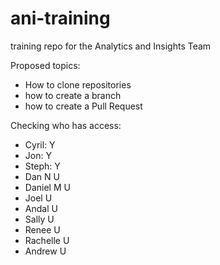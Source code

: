 # ani-training

training repo for the Analytics and Insights Team

Proposed topics:
- How to clone repositories
- how to create a branch
- how to create a Pull Request

Checking who has access:

- Cyril: Y
- Jon: Y
- Steph: Y
- Dan N U
- Daniel M U
- Joel U
- Andal U
- Sally U
- Renee U
- Rachelle U
- Andrew U

